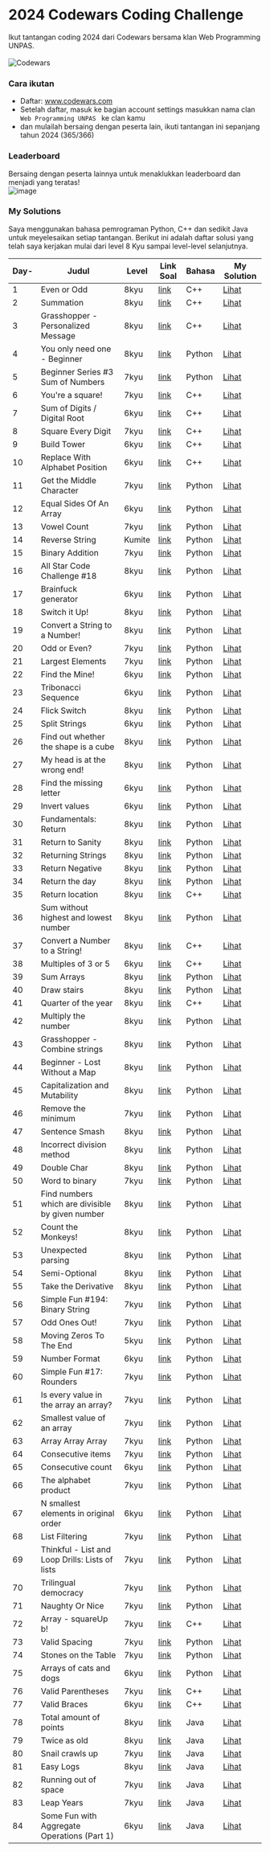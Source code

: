 # 2024 Codewars Coding Challenge

Ikut tantangan coding 2024 dari Codewars bersama klan Web Programming UNPAS. <br> <br>
![Codewars](https://github.r2v.ch/codewars?user=iambeno&stroke=%23BB432C)

### Cara ikutan

- Daftar: <a href="https://www.codewars.com/">www.codewars.com</a>
- Setelah daftar, masuk ke bagian account settings masukkan nama clan <code> Web Programming UNPAS </code> ke clan kamu
- dan mulailah bersaing dengan peserta lain, ikuti tantangan ini sepanjang tahun 2024 (365/366)

### Leaderboard

Bersaing dengan peserta lainnya untuk menaklukkan leaderboard dan menjadi yang teratas!<br>
![image](https://github.com/iambeno/2024-Codewars-Coding-Challenge/assets/132084722/be09838b-b57d-426e-81a9-c6806ce42318)

### My Solutions

Saya menggunakan bahasa pemrograman Python, C++ dan sedikit Java untuk meyelesaikan setiap tantangan. Berikut ini adalah daftar solusi yang telah saya kerjakan mulai dari level 8 Kyu sampai level-level selanjutnya.

| **Day-** | **Judul**                                        | **Level** | **Link Soal**                                                                                            | **Bahasa** | **My Solution**                                                                                                                                                         |
| -------- | ------------------------------------------------ | --------- | -------------------------------------------------------------------------------------------------------- | ---------- | ----------------------------------------------------------------------------------------------------------------------------------------------------------------------- |
| 1        | Even or Odd                                      | 8kyu      | <a href="https://www.codewars.com/kata/53da3dbb4a5168369a0000fe/train/cpp">link</a>                      | C++        | <a href="https://github.com/gbennnn/codewars-coding-challenge/blob/main/My%20Solutions/001_EvenOrOdd.cpp">Lihat</a>                                                     |
| 2        | Summation                                        | 8kyu      | <a href="https://www.codewars.com/kata/55d24f55d7dd296eb9000030/train/cpp">link</a>                      | C++        | <a href="https://github.com/gbennnn/codewars-coding-challenge/blob/main/My%20Solutions/002_Summation.cpp">Lihat</a>                                                     |
| 3        | Grasshopper - Personalized Message               | 8kyu      | <a href="https://www.codewars.com/kata/5772da22b89313a4d50012f7/train/cpp">link</a>                      | C++        | <a href="https://github.com/gbennnn/codewars-coding-challenge/blob/main/My%20Solutions/003_Personalized%20Message.cpp">Lihat</a>                                        |
| 4        | You only need one - Beginner                     | 8kyu      | <a href="https://www.codewars.com/kata/57cc975ed542d3148f00015b/train/python">link</a>                   | Python     | <a href="https://github.com/gbennnn/codewars-coding-challenge/blob/main/My%20Solutions/004_You%20only%20need%20one.py">Lihat</a>                                        |
| 5        | Beginner Series #3 Sum of Numbers                | 7kyu      | <a href="https://www.codewars.com/kata/55f2b110f61eb01779000053/train/python">link</a>                   | Python     | <a href="https://github.com/gbennnn/codewars-coding-challenge/blob/main/My%20Solutions/005_Sum%20of%20Numbers.py">Lihat</a>                                             |
| 6        | You're a square!                                 | 7kyu      | <a href="https://www.codewars.com/kata/54c27a33fb7da0db0100040e/train/cpp">link</a>                      | C++        | <a href="https://github.com/gbennnn/codewars-coding-challenge/blob/main/My%20Solutions/006_Square.cpp">Lihat</a>                                                        |
| 7        | Sum of Digits / Digital Root                     | 6kyu      | <a href="https://www.codewars.com/kata/541c8630095125aba6000c00/train/cpp">link</a>                      | C++        | <a href="https://github.com/gbennnn/codewars-coding-challenge/blob/main/My%20Solutions/007_Digital%20Root.cpp">Lihat</a>                                                |
| 8        | Square Every Digit                               | 7kyu      | <a href="https://www.codewars.com/kata/546e2562b03326a88e000020/train/cpp">link</a>                      | C++        | <a href="https://github.com/gbennnn/codewars-coding-challenge/blob/main/My%20Solutions/008_Square%20Every%20Digit.cpp">Lihat</a>                                        |
| 9        | Build Tower                                      | 6kyu      | <a href="https://www.codewars.com/kata/576757b1df89ecf5bd00073b/train/cpp">link</a>                      | C++        | <a href="https://github.com/gbennnn/codewars-coding-challenge/blob/main/My%20Solutions/009_Build%20Tower.cpp">Lihat</a>                                                 |
| 10       | Replace With Alphabet Position                   | 6kyu      | <a href="https://www.codewars.com/kata/546f922b54af40e1e90001da/train/cpp">link</a>                      | C++        | <a href="https://github.com/gbennnn/codewars-coding-challenge/blob/main/My%20Solutions/010_Replace%20Alphabet%20Position.cpp">Lihat</a>                                 |
| 11       | Get the Middle Character                         | 7kyu      | <a href="https://www.codewars.com/kata/56747fd5cb988479af000028/train/python">link</a>                   | Python     | <a href="https://github.com/gbennnn/codewars-coding-challenge/blob/main/My%20Solutions/011_Get%20the%20Middle%20Character.py">Lihat</a>                                 |
| 12       | Equal Sides Of An Array                          | 6kyu      | <a href="https://www.codewars.com/kata/5679aa472b8f57fb8c000047/train/python">link</a>                   | Python     | <a href="https://github.com/gbennnn/codewars-coding-challenge/blob/main/My%20Solutions/012_Equal%20Sides%20Of%20An%20Array.py">Lihat</a>                                |
| 13       | Vowel Count                                      | 7kyu      | <a href="https://www.codewars.com/kata/54ff3102c1bad923760001f3/train/python">link</a>                   | Python     | <a href="https://github.com/gbennnn/codewars-coding-challenge/blob/main/My%20Solutions/013_Vowel%20Count.py">Lihat</a>                                                  |
| 14       | Reverse String                                   | Kumite    | <a href="https://www.codewars.com/kumite/65c37d573817126686ff7bd9?sel=65c37d573817126686ff7bd9">link</a> | Python     | <a href="https://github.com/gbennnn/codewars-coding-challenge/blob/main/My%20Solutions/014_Reverse%20String.py">Lihat</a>                                               |
| 15       | Binary Addition                                  | 7kyu      | <a href="https://www.codewars.com/kata/551f37452ff852b7bd000139/train/python">link</a>                   | Python     | <a href="https://github.com/gbennnn/codewars-coding-challenge/blob/main/My%20Solutions/015_Binary%20Addition.py">Lihat</a>                                              |
| 16       | All Star Code Challenge #18                      | 8kyu      | <a href="https://www.codewars.com/kata/5865918c6b569962950002a1/train/python">link</a>                   | Python     | <a href="https://github.com/gbennnn/codewars-coding-challenge/blob/main/My%20Solutions/016_All%20Star%20Code%20Challenge%20%2318.py">Lihat</a>                          |
| 17       | Brainfuck generator                              | 6kyu      | <a href="https://www.codewars.com/kata/579e646353ba33cce2000093/train/python">link</a>                   | Python     | <a href="https://github.com/gbennnn/codewars-coding-challenge/blob/main/My%20Solutions/017_Brainfuck%20generator.py">Lihat</a>                                          |
| 18       | Switch it Up!                                    | 8kyu      | <a href="https://www.codewars.com/kata/5808dcb8f0ed42ae34000031/train/python">link</a>                   | Python     | <a href="https://github.com/gbennnn/codewars-coding-challenge/blob/main/My%20Solutions/018_Switch%20it%20Up!.py">Lihat</a>                                              |
| 19       | Convert a String to a Number!                    | 8kyu      | <a href="https://www.codewars.com/kata/544675c6f971f7399a000e79/train/python">link</a>                   | Python     | <a href="https://github.com/gbennnn/codewars-coding-challenge/blob/main/My%20Solutions/019_Convert%20a%20String%20to%20a%20Number!.py">Lihat</a>                        |
| 20       | Odd or Even?                                     | 7kyu      | <a href="https://www.codewars.com/kata/5949481f86420f59480000e7/train/python">link</a>                   | Python     | <a href="https://github.com/gbennnn/codewars-coding-challenge/blob/main/My%20Solutions/020_Even%20or%20Odd%20in%20Array.py">Lihat</a>                                   |
| 21       | Largest Elements                                 | 7kyu      | <a href="https://www.codewars.com/kata/53d32bea2f2a21f666000256/train/python">link</a>                   | Python     | <a href="https://github.com/gbennnn/codewars-coding-challenge/blob/main/My%20Solutions/021_Largest%20Element.py">Lihat</a>                                              |
| 22       | Find the Mine!                                   | 6kyu      | <a href="https://www.codewars.com/kata/528d9adf0e03778b9e00067e/train/python">link</a>                   | Python     | <a href="https://github.com/gbennnn/codewars-coding-challenge/blob/main/My%20Solutions/022_Find%20the%20Mine!.py">Lihat</a>                                             |
| 23       | Tribonacci Sequence                              | 6kyu      | <a href="https://www.codewars.com/kata/556deca17c58da83c00002db/train/python">link</a>                   | Python     | <a href="https://github.com/gbennnn/codewars-coding-challenge/blob/main/My%20Solutions/023_Tribonacci%20Sequence.py">Lihat</a>                                          |
| 24       | Flick Switch                                     | 8kyu      | <a href="https://www.codewars.com/kata/64fbfe2618692c2018ebbddb/train/python">link</a>                   | Python     | <a href="https://github.com/gbennnn/codewars-coding-challenge/blob/main/My%20Solutions/024_Flick%20Switch.py">Lihat</a>                                                 |
| 25       | Split Strings                                    | 6kyu      | <a href="https://www.codewars.com/kata/515de9ae9dcfc28eb6000001/train/python">link</a>                   | Python     | <a href="https://github.com/gbennnn/codewars-coding-challenge/blob/main/My%20Solutions/025_Split%20Strings.py">Lihat</a>                                                |
| 26       | Find out whether the shape is a cube             | 8kyu      | <a href="https://www.codewars.com/kata/58d248c7012397a81800005c/train/python">link</a>                   | Python     | <a href="https://github.com/gbennnn/codewars-coding-challenge/blob/main/My%20Solutions/026_Find%20out%20whether%20the%20shape%20is%20a%20cube.py">Lihat</a>             |
| 27       | My head is at the wrong end!                     | 8kyu      | <a href="https://www.codewars.com/kata/56f699cd9400f5b7d8000b55/train/python">link</a>                   | Python     | <a href="https://github.com/gbennnn/codewars-coding-challenge/blob/main/My%20Solutions/027_%20My%20head%20is%20at%20the%20wrong%20end!.py">Lihat</a>                    |
| 28       | Find the missing letter                          | 6kyu      | <a href="https://www.codewars.com/kata/5839edaa6754d6fec10000a2/train/python">link</a>                   | Python     | <a href="https://github.com/gbennnn/codewars-coding-challenge/blob/main/My%20Solutions/028_Find%20the%20missing%20letter.py">Lihat</a>                                  |
| 29       | Invert values                                    | 6kyu      | <a href="https://www.codewars.com/kata/5899dc03bc95b1bf1b0000ad/train/python">link</a>                   | Python     | <a href="https://github.com/gbennnn/codewars-coding-challenge/blob/main/My%20Solutions/029_Invert%20values.py">Lihat</a>                                                |
| 30       | Fundamentals: Return                             | 8kyu      | <a href="https://www.codewars.com/kata/55a5befdf16499bffb00007b/train/python">link</a>                   | Python     | <a href="https://github.com/gbennnn/codewars-coding-challenge/blob/main/My%20Solutions/030_Fundamentals%20Return.py">Lihat</a>                                          |
| 31       | Return to Sanity                                 | 8kyu      | <a href="https://www.codewars.com/kata/514a7ac1a33775cbb500001e/train/python">link</a>                   | Python     | <a href="https://github.com/gbennnn/codewars-coding-challenge/blob/main/My%20Solutions/031_Return%20to%20Sanity.py">Lihat</a>                                           |
| 32       | Returning Strings                                | 8kyu      | <a href="https://www.codewars.com/kata/55a70521798b14d4750000a4/train/python">link</a>                   | Python     | <a href="https://github.com/gbennnn/codewars-coding-challenge/blob/main/My%20Solutions/032_Returning%20Strings.py">Lihat</a>                                            |
| 33       | Return Negative                                  | 8kyu      | <a href="https://www.codewars.com/kata/55685cd7ad70877c23000102/train/python">link</a>                   | Python     | <a href="https://github.com/gbennnn/codewars-coding-challenge/blob/main/My%20Solutions/033_Return%20Negative.py">Lihat</a>                                              |
| 34       | Return the day                                   | 8kyu      | <a href="https://www.codewars.com/kata/59dd3ccdded72fc78b000b25/train/python">link</a>                   | Python     | <a href="https://github.com/gbennnn/codewars-coding-challenge/blob/main/My%20Solutions/034_Return%20the%20day.py">Lihat</a>                                             |
| 35       | Return location                                  | 8kyu      | <a href="https://www.codewars.com/kata/57f037927b45ef77b3000260/train/cpp">link</a>                      | C++        | <a href="https://github.com/gbennnn/codewars-coding-challenge/blob/main/My%20Solutions/035_Return_Location.cpp">Lihat</a>                                               |
| 36       | Sum without highest and lowest number            | 8kyu      | <a href="https://www.codewars.com/kata/576b93db1129fcf2200001e6/train/python">link</a>                   | Python     | <a href="https://github.com/gbennnn/codewars-coding-challenge/blob/main/My%20Solutions/036_Sum%20without%20highest%20and%20lowest%20number.py">Lihat</a>                |
| 37       | Convert a Number to a String!                    | 8kyu      | <a href="https://www.codewars.com/kata/5265326f5fda8eb1160004c8/train/cpp">link</a>                      | C++        | <a href="https://github.com/gbennnn/codewars-coding-challenge/blob/main/My%20Solutions/037_Convert_a_Number_to_a_String.cpp">Lihat</a>                                  |
| 38       | Multiples of 3 or 5                              | 6kyu      | <a href="https://www.codewars.com/kata/514b92a657cdc65150000006/train/cpp">link</a>                      | C++        | <a href="https://github.com/gbennnn/codewars-coding-challenge/blob/main/My%20Solutions/038_Multiples_of_3_or_5.cpp">Lihat</a>                                           |
| 39       | Sum Arrays                                       | 8kyu      | <a href="https://www.codewars.com/kata/53dc54212259ed3d4f00071c/train/python">link</a>                   | Python     | <a href="https://github.com/gbennnn/codewars-coding-challenge/blob/main/My%20Solutions/039_Sum%20Arrays.py">Lihat</a>                                                   |
| 40       | Draw stairs                                      | 8kyu      | <a href="https://www.codewars.com/kata/5b4e779c578c6a898e0005c5/train/python">link</a>                   | Python     | <a href="https://github.com/gbennnn/codewars-coding-challenge/blob/main/My%20Solutions/040_Draw%20stairs.py">Lihat</a>                                                  |
| 41       | Quarter of the year                              | 8kyu      | <a href="https://www.codewars.com/kata/5ce9c1000bab0b001134f5af/train/cpp">link</a>                      | C++        | <a href="https://github.com/gbennnn/codewars-coding-challenge/blob/main/My%20Solutions/041_Quarter_of_the_year.cpp">Lihat</a>                                           |
| 42       | Multiply the number                              | 8kyu      | <a href="https://www.codewars.com/kata/5708f682c69b48047b000e07/train/python">link</a>                   | Python     | <a href="https://github.com/gbennnn/codewars-coding-challenge/blob/main/My%20Solutions/042_Multiply%20the%20number.py">Lihat</a>                                        |
| 43       | Grasshopper - Combine strings                    | 8kyu      | <a href="https://www.codewars.com/kata/55f73f66d160f1f1db000059/train/python">link</a>                   | Python     | <a href="https://github.com/gbennnn/codewars-coding-challenge/blob/main/My%20Solutions/043_%20Grasshopper%20-%20Combine%20strings.py">Lihat</a>                         |
| 44       | Beginner - Lost Without a Map                    | 8kyu      | <a href="https://www.codewars.com/kata/57f781872e3d8ca2a000007e/train/python">link</a>                   | Python     | <a href="https://github.com/gbennnn/codewars-coding-challenge/blob/main/My%20Solutions/044_Beginner%20-%20Lost%20Without%20a%20Map.py">Lihat</a>                        |
| 45       | Capitalization and Mutability                    | 8kyu      | <a href="https://www.codewars.com/kata/595970246c9b8fa0a8000086/train/python">link</a>                   | Python     | <a href="https://github.com/gbennnn/codewars-coding-challenge/blob/main/My%20Solutions/045_Capitalization%20and%20Mutability.py">Lihat</a>                              |
| 46       | Remove the minimum                               | 7kyu      | <a href="https://www.codewars.com/kata/563cf89eb4747c5fb100001b/train/python">link</a>                   | Python     | <a href="https://github.com/gbennnn/codewars-coding-challenge/blob/main/My%20Solutions/046_Remove%20the%20minimum.py">Lihat</a>                                         |
| 47       | Sentence Smash                                   | 8kyu      | <a href="https://www.codewars.com/kata/53dc23c68a0c93699800041d/train/python">link</a>                   | Python     | <a href="https://github.com/gbennnn/codewars-coding-challenge/blob/main/My%20Solutions/047_Sentence%20Smash.py">Lihat</a>                                               |
| 48       | Incorrect division method                        | 8kyu      | <a href="https://www.codewars.com/kata/54d1c59aba326343c80000e7/train/python">link</a>                   | Python     | <a href="https://github.com/gbennnn/codewars-coding-challenge/blob/main/My%20Solutions/048_Incorrect%20division%20method.py">Lihat</a>                                  |
| 49       | Double Char                                      | 8kyu      | <a href="https://www.codewars.com/kata/56b1f01c247c01db92000076/train/python">link</a>                   | Python     | <a href="https://github.com/gbennnn/codewars-coding-challenge/blob/main/My%20Solutions/049_Double%20Char.py">Lihat</a>                                                  |
| 50       | Word to binary                                   | 7kyu      | <a href="https://www.codewars.com/kata/59859f435f5d18ede7000050/train/python">link</a>                   | Python     | <a href="https://github.com/gbennnn/codewars-coding-challenge/blob/main/My%20Solutions/050_Word%20to%20binary.py">Lihat</a>                                             |
| 51       | Find numbers which are divisible by given number | 8kyu      | <a href="https://www.codewars.com/kata/55edaba99da3a9c84000003b/train/python">link</a>                   | Python     | <a href="https://github.com/gbennnn/codewars-coding-challenge/blob/main/My%20Solutions/051_Find%20Number%20by%20Given%20Number.py">Lihat</a>                            |
| 52       | Count the Monkeys!                               | 8kyu      | <a href="https://www.codewars.com/kata/56f69d9f9400f508fb000ba7/train/python">link</a>                   | Python     | <a href="https://github.com/gbennnn/codewars-coding-challenge/blob/main/My%20Solutions/052_Count%20the%20Monkeys!.py">Lihat</a>                                         |
| 53       | Unexpected parsing                               | 8kyu      | <a href="https://www.codewars.com/kata/54fdaa4a50f167b5c000005f/train/python">link</a>                   | Python     | <a href="https://github.com/gbennnn/codewars-coding-challenge/blob/main/My%20Solutions/053_Unexpected%20parsing.py">Lihat</a>                                           |
| 54       | Semi-Optional                                    | 8kyu      | <a href="https://www.codewars.com/kata/521cd52e790405a74800032c/train/python">link</a>                   | Python     | <a href="https://github.com/gbennnn/codewars-coding-challenge/blob/main/My%20Solutions/054_Semi-Optional.py">Lihat</a>                                                  |
| 55       | Take the Derivative                              | 8kyu      | <a href="https://www.codewars.com/kata/5963c18ecb97be020b0000a2/train/python">link</a>                   | Python     | <a href="https://github.com/gbennnn/codewars-coding-challenge/blob/main/My%20Solutions/055_Take%20the%20Derivative.py">Lihat</a>                                        |
| 56       | Simple Fun #194: Binary String                   | 7kyu      | <a href="https://www.codewars.com/kata/58c218efd8d3cad11c0000ef/train/python">link</a>                   | Python     | <a href="https://github.com/gbennnn/codewars-coding-challenge/blob/main/My%20Solutions/056_Binary%20String.py">Lihat</a>                                                |
| 57       | Odd Ones Out!                                    | 7kyu      | <a href="https://www.codewars.com/kata/5d376cdc9bcee7001fcb84c0/train/python">link</a>                   | Python     | <a href="https://github.com/gbennnn/codewars-coding-challenge/blob/main/My%20Solutions/057_Odd%20Ones%20Out!.py">Lihat</a>                                              |
| 58       | Moving Zeros To The End                          | 5kyu      | <a href="https://www.codewars.com/kata/52597aa56021e91c93000cb0/train/python">link</a>                   | Python     | <a href="https://github.com/gbennnn/codewars-coding-challenge/blob/main/My%20Solutions/058_Moving%20Zeros%20To%20The%20End.py">Lihat</a>                                |
| 59       | Number Format                                    | 6kyu      | <a href="https://www.codewars.com/kata/565c4e1303a0a006d7000127/train/python">link</a>                   | Python     | <a href="https://github.com/gbennnn/codewars-coding-challenge/blob/main/My%20Solutions/059_Number%20Format.py">Lihat</a>                                                |
| 60       | Simple Fun #17: Rounders                         | 7kyu      | <a href="https://www.codewars.com/kata/58846d50f54f021d90000012/train/python">link</a>                   | Python     | <a href="https://github.com/gbennnn/codewars-coding-challenge/blob/main/My%20Solutions/060_Rounders.py">Lihat</a>                                                       |
| 61       | Is every value in the array an array?            | 7kyu      | <a href="https://www.codewars.com/kata/582c81d982a0a65424000201/train/python">link</a>                   | Python     | <a href="https://github.com/gbennnn/codewars-coding-challenge/blob/main/My%20Solutions/061_Is%20every%20value%20in%20the%20array%20an%20array.py">Lihat</a>             |
| 62       | Smallest value of an array                       | 7kyu      | <a href="https://www.codewars.com/kata/544a54fd18b8e06d240005c0/train/python">link</a>                   | Python     | <a href="https://github.com/gbennnn/codewars-coding-challenge/blob/main/My%20Solutions/062_Smallest%20value%20of%20an%20array.py">Lihat</a>                             |
| 63       | Array Array Array                                | 7kyu      | <a href="https://www.codewars.com/kata/57eb936de1051801d500008a/train/python">link</a>                   | Python     | <a href="https://github.com/gbennnn/codewars-coding-challenge/blob/main/My%20Solutions/063_Aray%20aray%20aray.py">Lihat</a>                                             |
| 64       | Consecutive items                                | 7kyu      | <a href="https://www.codewars.com/kata/5f6d533e1475f30001e47514/train/python">link</a>                   | Python     | <a href="https://github.com/gbennnn/codewars-coding-challenge/blob/main/My%20Solutions/064_Consecutive%20items.py">Lihat</a>                                            |
| 65       | Consecutive count                                | 6kyu      | <a href="https://www.codewars.com/kata/59c3e819d751df54e9000098/train/python">link</a>                   | Python     | <a href="https://github.com/gbennnn/codewars-coding-challenge/blob/main/My%20Solutions/065_Consecutive%20count.py">Lihat</a>                                            |
| 66       | The alphabet product                             | 7kyu      | <a href="https://www.codewars.com/kata/63b06ea0c9e1ce000f1e2407/train/python">link</a>                   | Python     | <a href="https://github.com/gbennnn/codewars-coding-challenge/blob/main/My%20Solutions/066_The%20alphabet%20product.py">Lihat</a>                                       |
| 67       | N smallest elements in original order            | 6kyu      | <a href="https://www.codewars.com/kata/5aec1ed7de4c7f3517000079/train/python">link</a>                   | Python     | <a href="https://github.com/gbennnn/codewars-coding-challenge/blob/main/My%20Solutions/067_N%20smallest%20elements%20in%20original%20order.py">Lihat</a>                |
| 68       | List Filtering                                   | 7kyu      | <a href="https://www.codewars.com/kata/53dbd5315a3c69eed20002dd/train/python">link</a>                   | Python     | <a href="https://github.com/gbennnn/codewars-coding-challenge/blob/main/My%20Solutions/068_List%20Filtering.py">Lihat</a>                                               |
| 69       | Thinkful - List and Loop Drills: Lists of lists  | 7kyu      | <a href="https://www.codewars.com/kata/586e1d458cb711f0a800033b/train/python">link</a>                   | Python     | <a href="https://github.com/gbennnn/codewars-coding-challenge/blob/main/My%20Solutions/069_Thinkful%20-%20List%20and%20Loop%20Drills%20Lists%20of%20lists.py">Lihat</a> |
| 70       | Trilingual democracy                             | 7kyu      | <a href="https://www.codewars.com/kata/62f17be8356b63006a9899dc/train/python">link</a>                   | Python     | <a href="https://github.com/gbennnn/codewars-coding-challenge/blob/main/My%20Solutions/070_Trilingual%20democracy.py">Lihat</a>                                         |
| 71       | Naughty Or Nice                                  | 7kyu      | <a href="https://www.codewars.com/kata/5662b14e0a1fb8320a00005c/train/python">link</a>                   | Python     | <a href="https://github.com/gbennnn/codewars-coding-challenge/blob/main/My%20Solutions/071_Naughty%20or%20Nice.py">Lihat</a>                                            |
| 72       | Array - squareUp b!                              | 7kyu      | <a href="https://www.codewars.com/kata/5a8bcd980025e99381000099/train/cpp">link</a>                      | C++        | <a href="https://github.com/gbennnn/codewars-coding-challenge/blob/working/My%20Solutions/072_Array-squareUp_b.cpp">Lihat</a>                                           |
| 73       | Valid Spacing                                    | 7kyu      | <a href="https://www.codewars.com/kata/5f77d62851f6bc0033616bd8/train/python">link</a>                   | Python     | <a href="https://github.com/gbennnn/codewars-coding-challenge/blob/working/My%20Solutions/073_Valid%20Spacing.py">Lihat</a>                                             |
| 74       | Stones on the Table                              | 7kyu      | <a href="https://www.codewars.com/kata/5f70e4cce10f9e0001c8995a/train/python">link</a>                   | Python     | <a href="https://github.com/gbennnn/codewars-coding-challenge/blob/working/My%20Solutions/074_Stones%20on%20the%20Table.py">Lihat</a>                                   |
| 75       | Arrays of cats and dogs                          | 6kyu      | <a href="https://www.codewars.com/kata/5a5f48f2880385daac00006c/train/python">link</a>                   | Python     | <a href="https://github.com/gbennnn/codewars-coding-challenge/blob/working/My%20Solutions/075_Arrays%20of%20cats%20and%20dogs.py">Lihat</a>                             |
| 76       | Valid Parentheses                                | 7kyu      | <a href="https://www.codewars.com/kata/6411b91a5e71b915d237332d/train/cpp">link</a>                      | C++        | <a href="https://github.com/gbennnn/codewars-coding-challenge/blob/working/My%20Solutions/076_Valid_Parentheses.cpp">Lihat</a>                                          |
| 77       | Valid Braces                                     | 6kyu      | <a href="https://www.codewars.com/kata/5277c8a221e209d3f6000b56/train/cpp">link</a>                      | C++        | <a href="https://github.com/gbennnn/codewars-coding-challenge/blob/working/My%20Solutions/077_Valid_Braces.cpp">Lihat</a>                                               |
| 78       | Total amount of points                           | 8kyu      | <a href="https://www.codewars.com/kata/5bb904724c47249b10000131/train/java">link</a>                     | Java       | <a href="https://github.com/gbennnn/codewars-coding-challenge/blob/working/My%20Solutions/078_Total%20Amount%20of%20Points/TotalPoints/src/TotalPoints.java">Lihat</a>  |
| 79       | Twice as old                                     | 8kyu      | <a href="https://www.codewars.com/kata/5b853229cfde412a470000d0/train/java">link</a>                     | Java       | <a href="https://github.com/gbennnn/codewars-coding-challenge/blob/working/My%20Solutions/079_Twice%20as%20old/src/TwiceAsOld.java">Lihat</a>                           |
| 80       | Snail crawls up                                  | 7kyu      | <a href="https://www.codewars.com/kata/5b93fecd8463745630001d05/train/java">link</a>                     | Java       | <a href="https://github.com/gbennnn/codewars-coding-challenge/blob/main/My%20Solutions/080_Snail%20crawls%20up/src/Kata.java">Lihat</a>                                 |
| 81       | Easy Logs                                        | 8kyu      | <a href="https://www.codewars.com/kata/5b68c7029756802aa2000176/train/java">link</a>                     | Java       | <a href="https://github.com/gbennnn/codewars-coding-challenge/blob/working/My%20Solutions/081_easy%20logs/src/EasyLogs.java">Lihat</a>                                  |
| 82       | Running out of space                             | 7kyu      | <a href="https://www.codewars.com/kata/56576f82ab83ee8268000059/train/java">link</a>                     | Java       | <a href="https://github.com/gbennnn/codewars-coding-challenge/blob/main/My%20Solutions/082_%20Running%20out%20of%20space/src/OutOfSpace.java">Lihat</a>                 |
| 83       | Leap Years                                       | 7kyu      | <a href="https://www.codewars.com/kata/526c7363236867513f0005ca/train/java">link</a>                     | Java       | <a href="https://github.com/gbennnn/codewars-coding-challenge/tree/main/My%20Solutions/083_Leap%20Years/src">Lihat</a>                                                  |
| 84       | Some Fun with Aggregate Operations (Part 1)      | 6kyu      | <a href="https://www.codewars.com/kata/595fa01cde9d341e8c000045/train/java">link</a>                     | Java       | <a href="https://github.com/gbennnn/codewars-coding-challenge/tree/main/My%20Solutions/084_Some%20Fun%20with%20Aggregate%20Operations%20(Part%201)/src">Lihat</a>       |
